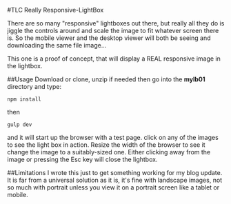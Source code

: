 #TLC Really Responsive-LightBox

There are so many "responsive" lightboxes out there, but really all they do is jiggle the controls around and scale the image to fit whatever screen there is. So the mobile viewer and the desktop viewer will both be seeing and downloading the same file image...

This one is a proof of concept, that will display a REAL responsive image in the lightbox.

##Usage
Download or clone, unzip if needed then go into the **mylb01** directory and type:

    npm install

then

    gulp dev

and it will start up the browser with a test page. click on any of the images to see the light box in action. Resize the width of the browser to see it change the image to a suitably-sized one. Either clicking away from the image or pressing the Esc key will close the lightbox.

##Limitations
I wrote this just to get something working for my blog update. It is far from a universal solution as it is, it's fine with landscape images, not so much with portrait unless you view it on a portrait screen like a tablet or mobile.
